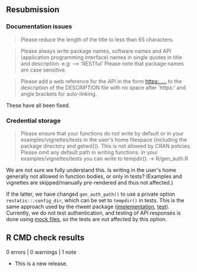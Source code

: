 ## Resubmission

### Documentation issues

> Please reduce the length of the title to less than 65 characters.

> Please always write package names, software names and API (application programming interface) names in single quotes in title and description.
> e.g: --> 'RESTful'
> Please note that package names are case sensitive. 

> Please add a web reference for the API in the form <https:.....> to the description of the DESCRIPTION file with no space after 'https:' and angle brackets for auto-linking.

These have all been fixed.

### Credential storage

> Please ensure that your functions do not write by default or in your examples/vignettes/tests in the user's home filespace (including the package directory and getwd()). This is not allowed by CRAN policies. Please omit any default path in writing functions. In your examples/vignettes/tests you can write to tempdir(). -> R/gen_auth.R

We are not sure we fully understand this. Is writing in the user's home generally not allowed in function bodies, or only in tests? (Examples and vignettes are skipped/manually pre-rendered and thus not affected.)

If the latter, we have changed `gen_auth_path()` to use a private option `restatis:::config_dir`, which can be set to `tempdir()` in tests. This is the same approach used by the rtweet package ([implementation](https://github.com/ropensci/rtweet/blob/4d42cc8b1d5f4c445bb5865181485423c265f3ed/R/auth.R#L408), [test](https://github.com/ropensci/rtweet/blob/4d42cc8b1d5f4c445bb5865181485423c265f3ed/tests/testthat/test-auth.R#L16)). Currently, we do not test authentication, and testing of API responses is done using [mock files](https://enpiar.com/httptest2/reference/with_mock_dir.html), so the tests are not affected by this option.

## R CMD check results

0 errors | 0 warnings | 1 note

* This is a new release.
